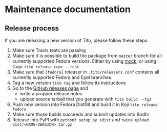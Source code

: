 # Maintenance documentation

## Release process

If you are releasing a new version of Tito, please follow these steps:

1. Make sure Travis tests are passing
2. Make sure it is possible to build tito package from `master` branch for all
   currently supported Fedora versions. Either by using [mock][mock], or using
   Copr `tito release copr --test`
3. Make sure that `[fedora]` releaser in `.tito/releasers.conf` contains all
   currently supported Fedora and Epel branches.
4. Tag a new version `tito tag` and follow its instructions
5. Go to the [GitHub releases page][releases] and
   - write a propper release notes
   - upload source tarball that you generate with `tito build --tgz`
6. Push new version into Fedora DistGit and build it in Koji
   `tito release fedora`
7. Make sure those builds succeeds and submit updates into Bodhi
8. Release into PyPI with `python3 setup.py sdist` and `twine upload
   dist/<NAME-VERSION>.tar.gz`



[mock]: https://github.com/rpm-software-management/mock
[releases]: https://github.com/dgoodwin/tito/releases
